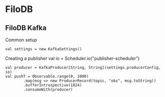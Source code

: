# FiloDB
## FiloDB Kafka
Common setup

    val settings = new KafkaSettings()
    
Creating a publisher
    val io = Scheduler.io("publisher-scheduler")
    
    val producer = KafkaProducer[String, String](settings.producerConfig, io)
    val pushT = Observable.range(0, 1000)
            .map(msg => new ProducerRecord(topic, "obs", msg.toString))
            .bufferIntrospective(1024)
            .consumeWith(producer)